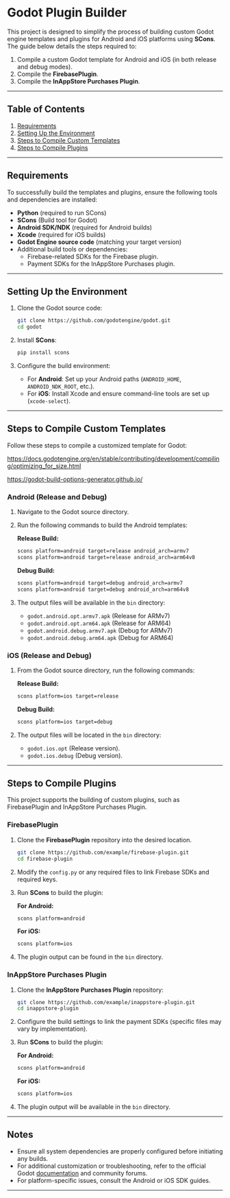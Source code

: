 # Godot Plugin Builder

This project is designed to simplify the process of building custom Godot engine templates and plugins for Android and
iOS platforms using **SCons**. The guide below details the steps required to:

1. Compile a custom Godot template for Android and iOS (in both release and debug modes).
2. Compile the **FirebasePlugin**.
3. Compile the **InAppStore Purchases Plugin**.

---

## Table of Contents

1. [Requirements](#requirements)
2. [Setting Up the Environment](#setting-up-the-environment)
3. [Steps to Compile Custom Templates](#steps-to-compile-custom-templates)
4. [Steps to Compile Plugins](#steps-to-compile-plugins)

---

## Requirements

To successfully build the templates and plugins, ensure the following tools and dependencies are installed:

- **Python** (required to run SCons)
- **SCons** (Build tool for Godot)
- **Android SDK/NDK** (required for Android builds)
- **Xcode** (required for iOS builds)
- **Godot Engine source code** (matching your target version)
- Additional build tools or dependencies:
    - Firebase-related SDKs for the Firebase plugin.
    - Payment SDKs for the InAppStore Purchases plugin.

---

## Setting Up the Environment

1. Clone the Godot source code:
   ```bash
   git clone https://github.com/godotengine/godot.git
   cd godot
   ```

2. Install **SCons**:
   ```bash
   pip install scons
   ```

3. Configure the build environment:
    - For **Android**: Set up your Android paths (`ANDROID_HOME`, `ANDROID_NDK_ROOT`, etc.).
    - For **iOS**: Install Xcode and ensure command-line tools are set up (`xcode-select`).

---

## Steps to Compile Custom Templates

Follow these steps to compile a customized template for Godot:


https://docs.godotengine.org/en/stable/contributing/development/compiling/optimizing_for_size.html

https://godot-build-options-generator.github.io/

### Android (Release and Debug)

1. Navigate to the Godot source directory.
2. Run the following commands to build the Android templates:

   **Release Build:**
   ```bash
   scons platform=android target=release android_arch=armv7
   scons platform=android target=release android_arch=arm64v8
   ```

   **Debug Build:**
   ```bash
   scons platform=android target=debug android_arch=armv7
   scons platform=android target=debug android_arch=arm64v8
   ```

3. The output files will be available in the `bin` directory:
    - `godot.android.opt.armv7.apk` (Release for ARMv7)
    - `godot.android.opt.arm64.apk` (Release for ARM64)
    - `godot.android.debug.armv7.apk` (Debug for ARMv7)
    - `godot.android.debug.arm64.apk` (Debug for ARM64)

### iOS (Release and Debug)

1. From the Godot source directory, run the following commands:

   **Release Build:**
   ```bash
   scons platform=ios target=release
   ```

   **Debug Build:**
   ```bash
   scons platform=ios target=debug
   ```

2. The output files will be located in the `bin` directory:
    - `godot.ios.opt` (Release version).
    - `godot.ios.debug` (Debug version).

---

## Steps to Compile Plugins

This project supports the building of custom plugins, such as FirebasePlugin and InAppStore Purchases Plugin.

### FirebasePlugin

1. Clone the **FirebasePlugin** repository into the desired location.
   ```bash
   git clone https://github.com/example/firebase-plugin.git
   cd firebase-plugin
   ```

2. Modify the `config.py` or any required files to link Firebase SDKs and required keys.

3. Run **SCons** to build the plugin:

   **For Android:**
   ```bash
   scons platform=android
   ```

   **For iOS:**
   ```bash
   scons platform=ios
   ```

4. The plugin output can be found in the `bin` directory.

### InAppStore Purchases Plugin

1. Clone the **InAppStore Purchases Plugin** repository:
   ```bash
   git clone https://github.com/example/inappstore-plugin.git
   cd inappstore-plugin
   ```

2. Configure the build settings to link the payment SDKs (specific files may vary by implementation).

3. Run **SCons** to build the plugin:

   **For Android:**
   ```bash
   scons platform=android
   ```

   **For iOS:**
   ```bash
   scons platform=ios
   ```

4. The plugin output will be available in the `bin` directory.

---

## Notes

- Ensure all system dependencies are properly configured before initiating any builds.
- For additional customization or troubleshooting, refer to the official
  Godot [documentation](https://godotengine.org/documentation) and community forums.
- For platform-specific issues, consult the Android or iOS SDK guides.

---
